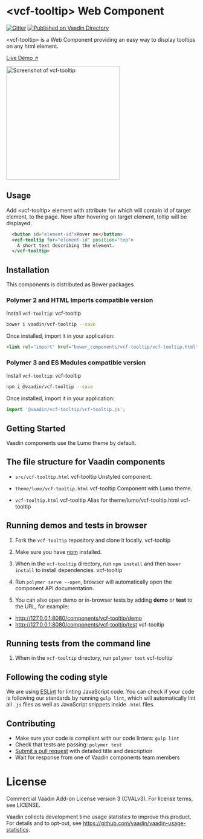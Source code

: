 # &lt;vcf-tooltip&gt; Web Component
[![Gitter](https://badges.gitter.im/Join%20Chat.svg)](https://gitter.im/vaadin/web-components?utm_source=badge&utm_medium=badge&utm_campaign=pr-badge)
[![Published on Vaadin  Directory](https://img.shields.io/badge/Vaadin%20Directory-published-00b4f0.svg)](https://vaadin.com/directory/component/vaadin-component-factoryvcf-tooltip)

&lt;vcf-tooltip&gt; is a Web Component providing an easy way to display tooltips on any html element.

[Live Demo ↗](https://incubator.app.fi/tooltip-demo/tooltip)

<img src="https://raw.githubusercontent.com/vaadin/incubator-tooltip/master/screenshot.png" width="300" alt="Screenshot of vcf-tooltip">

## Usage
Add &lt;vcf-tooltip&gt; element with attribute `for` which will contain id of target element, to the page. Now after hovering on target element, toltip will be displayed. 


```html
  <button id="element-id">Hover me</button>
  <vcf-tooltip for="element-id" position="top">
    A short text describing the element.
  </vcf-tooltip>
```


## Installation

This components is distributed as Bower packages.

### Polymer 2 and HTML Imports compatible version

Install `vcf-tooltip`:
vcf-tooltip
```sh
bower i vaadin/vcf-tooltip --save
```

Once installed, import it in your application:

```html
<link rel="import" href="bower_components/vcf-tooltip/vcf-tooltip.html">
```
### Polymer 3 and ES Modules compatible version


Install `vcf-tooltip`:
vcf-tooltip
```sh
npm i @vaadin/vcf-tooltip --save
```

Once installed, import it in your application:

```js
import '@vaadin/vcf-tooltip/vcf-tooltip.js';
```

## Getting Started

Vaadin components use the Lumo theme by default.

## The file structure for Vaadin components

- `src/vcf-tooltip.html`
vcf-tooltip
  Unstyled component.

- `theme/lumo/vcf-tooltip.html`
vcf-tooltip
  Component with Lumo theme.

- `vcf-tooltip.html`
vcf-tooltip
  Alias for theme/lumo/vcf-tooltip.html
vcf-tooltip

## Running demos and tests in browser

1. Fork the `vcf-tooltip` repository and clone it locally.
vcf-tooltip
1. Make sure you have [npm](https://www.npmjs.com/) installed.

1. When in the `vcf-tooltip` directory, run `npm install` and then `bower install` to install dependencies.
vcf-tooltip
1. Run `polymer serve --open`, browser will automatically open the component API documentation.

1. You can also open demo or in-browser tests by adding **demo** or **test** to the URL, for example:

  - http://127.0.0.1:8080/components/vcf-tooltip/demo
  - http://127.0.0.1:8080/components/vcf-tooltip/test
vcf-tooltip

## Running tests from the command line

1. When in the `vcf-tooltip` directory, run `polymer test`
vcf-tooltip

## Following the coding style

We are using [ESLint](http://eslint.org/) for linting JavaScript code. You can check if your code is following our standards by running `gulp lint`, which will automatically lint all `.js` files as well as JavaScript snippets inside `.html` files.


## Contributing

  - Make sure your code is compliant with our code linters: `gulp lint`
  - Check that tests are passing: `polymer test`
  - [Submit a pull request](https://www.digitalocean.com/community/tutorials/how-to-create-a-pull-request-on-github) with detailed title and description
  - Wait for response from one of Vaadin components team members

# License

Commercial Vaadin Add-on License version 3 (CVALv3). For license terms, see LICENSE.

Vaadin collects development time usage statistics to improve this product. For details and to opt-out, see https://github.com/vaadin/vaadin-usage-statistics.
